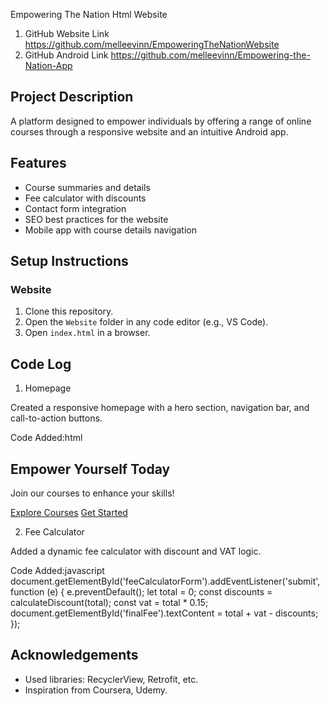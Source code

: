 
Empowering The Nation Html Website

1. GitHub Website Link  https://github.com/melleevinn/EmpoweringTheNationWebsite
2. GitHub Android Link https://github.com/melleevinn/Empowering-the-Nation-App


## Project Description
A platform designed to empower individuals by offering a range of online courses through a responsive website and an intuitive Android app.

## Features
- Course summaries and details
- Fee calculator with discounts
- Contact form integration
- SEO best practices for the website
- Mobile app with course details navigation

## Setup Instructions

### Website
1. Clone this repository.
2. Open the `Website` folder in any code editor (e.g., VS Code).
3. Open `index.html` in a browser.


## Code Log

1. Homepage

Created a responsive homepage with a hero section, navigation bar, and call-to-action buttons.

Code Added:html
<section class="hero">
    <h1>Empower Yourself Today</h1>
    <p>Join our courses to enhance your skills!</p>
    <a href="courses.html" class="cta-button">Explore Courses</a>
    <a href="contact.html" class="cta-button">Get Started</a>
</section>

2. Fee Calculator

Added a dynamic fee calculator with discount and VAT logic.

Code Added:javascript
document.getElementById('feeCalculatorForm').addEventListener('submit', function (e) {
    e.preventDefault();
    let total = 0;
    const discounts = calculateDiscount(total);
    const vat = total * 0.15;
    document.getElementById('finalFee').textContent = total + vat - discounts;
});

## Acknowledgements
- Used libraries: RecyclerView, Retrofit, etc.
- Inspiration from Coursera, Udemy.
